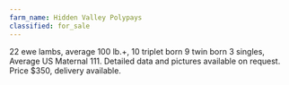 ```yaml
---
farm_name: Hidden Valley Polypays
classified: for_sale
---
```


22 ewe lambs, average 100 lb.+, 10 triplet born 9 twin born 3 singles, Average US Maternal 111. Detailed data and pictures available on request.  Price $350, delivery available.

